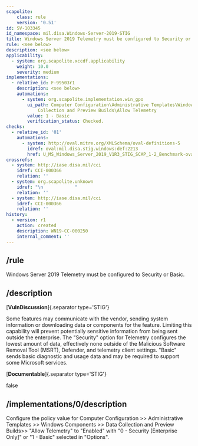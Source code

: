 ```yaml
---
scapolite:
    class: rule
    version: '0.51'
id: SV-103345
id_namespace: mil.disa.Windows-Server-2019-STIG
title: Windows Server 2019 Telemetry must be configured to Security or Basic.
rule: <see below>
description: <see below>
applicability:
  - system: org.scapolite.xccdf.applicability
    weight: 10.0
    severity: medium
implementations:
  - relative_id: F-99503r1
    description: <see below>
    automations:
      - system: org.scapolite.implementation.win_gpo
        ui_path: Computer Configuration\Administrative Templates\Windows Components\Data
            Collection and Preview Builds\Allow Telemetry
        value: 1 - Basic
        verification_status: Checked.
checks:
  - relative_id: '01'
    automations:
      - system: http://oval.mitre.org/XMLSchema/oval-definitions-5
        idref: oval:mil.disa.stig.windows:def:2213
        href: U_MS_Windows_Server_2019_V1R3_STIG_SCAP_1-2_Benchmark-oval.xml
crossrefs:
  - system: http://iase.disa.mil/cci
    idref: CCI-000366
    relation: ''
  - system: org.scapolite.unknown
    idref: "\n            "
    relation: ''
  - system: http://iase.disa.mil/cci
    idref: CCI-000366
    relation: ''
history:
  - version: r1
    action: created
    description: WN19-CC-000250
    internal_comment: ''
---
```



## /rule

Windows Server 2019 Telemetry must be configured to Security or Basic.

## /description

[**VulnDiscussion**]{.separator type='STIG'}

Some features may communicate with the vendor, sending system information or downloading data or components for the feature. Limiting this capability will prevent potentially sensitive information from being sent outside the enterprise. The "Security" option for Telemetry configures the lowest amount of data, effectively none outside of the Malicious Software Removal Tool (MSRT), Defender, and telemetry client settings. "Basic" sends basic diagnostic and usage data and may be required to support some Microsoft services.

[**Documentable**]{.separator type='STIG'}

false

## /implementations/0/description

Configure the policy value for Computer Configuration >> Administrative Templates >> Windows Components >> Data Collection and Preview Builds>> "Allow Telemetry" to "Enabled" with "0 - Security [Enterprise Only]" or "1 - Basic" selected in "Options".
